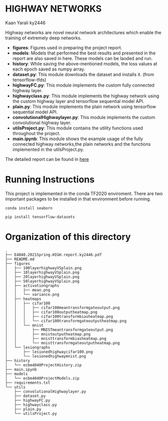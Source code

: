 # HIGHWAY NETWORKS

Kaan Yarali ky2446


Highway networks are novel neural network architectures
which enable the training of extremely deep networks.

* __figures__: Figures used in preparing the project report.
* __models__: Models that performed the best results and presented in the report are also saved in here. These models can be laoded and run. 
* __history__:  While saving the above-mentioned models, the loss values at each epoch saved as numpy array.
* __dataset.py__: This module downloads the dataset and installs it. (from tensorflow-tfds)
* __highwayFC.py__: This module implements the custom fully connected highway layer.
* __highwayclass.py__: This module implements the highway network using the custom highway layer and tensorflow sequential model API.
* __plain.py__: This module implements the plain network using tensorflow sequential model API.
* __convolutionalHighwaylayer.py__: This module implements the custom convolutional highway layer.
* __utilsProject.py__: This module contains the utility functions used throughout the project.
* __main.ipynb__: This module shows the example usage of the fully connected highway networks,the plain networks and the functions implemented in the utilsProject.py.

The detailed report can be found in [here](https://github.com/ecbme4040/e4040-2021spring-project-HIGH-ky2446/blob/main/E4040.2021Spring.HIGH.report.ky2446.pdf)

# Running Instructions

This project is implemented in the conda TF2020 enviroment. There are two important packages to be installed in that environment before running.

```
conda install seaborn

pip install tensorflow-datasets
```

# Organization of this directory
```
.
├── E4040.2021Spring.HIGH.report.ky2446.pdf
├── README.md
├── figures
│   ├── 100layerhighwayVSplain.png
│   ├── 10layerhighwayVSplain.png
│   ├── 20layerhighwayVSplain.png
│   ├── 50layerhighwayVSplain.png
│   ├── activationgraphs
│   │   ├── mean.png
│   │   └── variance.png
│   ├── heatmaps
│   │   ├── cifar100
│   │   │   ├── cifar100meantransformgateoutput.png
│   │   │   ├── cifar100outputheatmap.png
│   │   │   ├── cifar100transformbiasheatmap.png
│   │   │   └── cifar100transformgateoutputheatmap.png
│   │   └── mnist
│   │       ├── MNISTmeantransformgateoutput.png
│   │       ├── mnistoutputheatmap.png
│   │       ├── mnisttransformbiasheatmap.png
│   │       └── mnisttransformgateoutputheatmap.png
│   └── lesiongraphs
│       ├── lesionedhighwaycifar100.png
│       └── lesionedhighwaymnist.png
├── history
│   └── ecbm4040ProjectHistory.zip
├── main.ipynb
├── models
│   └── ecbm4040ProjectModels.zip
├── requirements.txt
└── utils
    ├── convolutionalHighwaylayer.py
    ├── dataset.py
    ├── highwayFC.py
    ├── highwayclass.py
    ├── plain.py
    └── utilsProject.py
```

